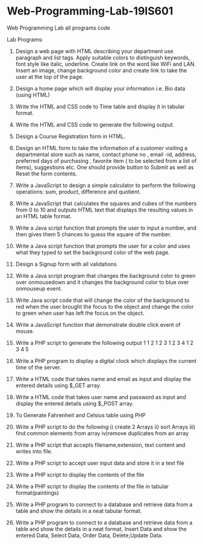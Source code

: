 # Web-Programming-Lab-19IS601
Web Programming Lab all programs code 

Lab Programs:

1. Design a web page with HTML describing your department use paragraph and list
tags. Apply suitable colors to distinguish keywords, font style like italic, underline.
Create link on the word like WiFi and LAN. Insert an image, change background color
and create link to take the user at the top of the page.

2. Design a home page which will display your information i.e. Bio data (using HTML)

3. Write the HTML and CSS code to Time table and display it in tabular format.

4. Write the HTML and CSS code to generate the following output.

5. Design a Course Registration form in HTML.

6. Design an HTML form to take the information of a customer visiting a departmental
store such as name, contact phone no , email -id, address, preferred days of purchasing ,
favorite item ( to be selected from a list of items), suggestions etc. One should provide
button to Submit as well as Reset the form contents.

7. Write a JavaScript to design a simple calculator to perform the following operations:
sum, product, difference and quotient.

8. Write a JavaScript that calculates the squares and cubes of the numbers from 0 to 10
and outputs HTML text that displays the resulting values in an HTML table format.

9. Write a Java script function that prompts the user to input a number, and then gives
them 5 chances to guess the square of the number.

10. Write a Java script function that prompts the user for a color and uses what they
typed to set the background color of the web page.

11. Design a Signup form with all validations

12. Write a Java script program that changes the background color to green over
onmousedown and it changes the background color to blue over onmouseup event.

13. Write Java script code that will change the color of the background to red when the
user brought the focus to the object and change the color to green when user has left the
focus on the object.

14. Write a JavaScript function that demonstrate double click event of mouse.

15. Write a PHP script to generate the following output
1
1 2
1 2 3
1 2 3 4
1 2 3 4 5

16. Write a PHP program to display a digital clock which displays the current time of
the server.

17. Write a HTML code that takes name and email as input and display the entered
details using $_GET array.

18. Write a HTML code that takes user name and password as input and display the
entered details using $_POST array.

19. To Generate Fahrenheit and Celsius table using PHP

20. Write a PHP script to do the following
i) create 2 Arrays
ii) sort Arrays
iii) find common elements from array
iv)remove duplicates from an array

21. Write a PHP script that accepts filename,extension, text content and writes into file.

22. Write a PHP script to accept user input data and store it in a text file

23. Write a PHP script to display the contents of the file

24. Write a PHP script to display the contents of the file in tabular format(paintings)

25. Write a PHP program to connect to a database and retrieve data from a table and 
show the details in a neat tabular format.

26. Write a PHP program to connect to a database and retrieve data from a table and 
show the details in a neat format, Insert Data and show the entered Data, Select Data, 
Order Data, Delete,Update Data.

